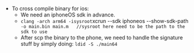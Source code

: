 - To cross compile binary for ios:
    - We need an iphoneOS sdk in advance.
    - ` clang -arch arm64 -isysroot `xcrun --sdk iphoneos --show-sdk-path` -o main.bin main.m   //sysroot here need to be the path to the sdk to use`
    - After scp the binary to the phone, we need to handle the signature stuff by simply doing: `ldid -S ./main64`